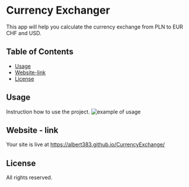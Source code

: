 # Currency Exchanger

This app will help you calculate the currency exchange from PLN to EUR CHF and USD.

## Table of Contents

- [Usage](#usage)
- [Website-link](#website)
- [License](#license)

## Usage
Instruction how to use the project.
![example of usage](https://i.ibb.co/YDLLmDF/currencyexchangeusage.gif)

## Website - link

Your site is live at https://albert383.github.io/CurrencyExchange/

## License

All rights reserved.

